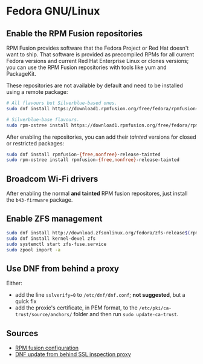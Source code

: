 # Fedora GNU/Linux

## Enable the RPM Fusion repositories

RPM Fusion provides software that the Fedora Project or Red Hat doesn't want to ship. That software is provided as precompiled RPMs for all current Fedora versions and current Red Hat Enterprise Linux or clones versions; you can use the RPM Fusion repositories with tools like yum and PackageKit.

These repositories are not available by default and need to be installed using a remote package:

```sh
# All flavours but Silverblue-based ones.
sudo dnf install https://download1.rpmfusion.org/free/fedora/rpmfusion-free-release-$(rpm -E %fedora).noarch.rpm https://download1.rpmfusion.org/nonfree/fedora/rpmfusion-nonfree-release-$(rpm -E %fedora).noarch.rpm

# Silverblue-base flavours.
sudo rpm-ostree install https://download1.rpmfusion.org/free/fedora/rpmfusion-free-release-$(rpm -E %fedora).noarch.rpm https://download1.rpmfusion.org/nonfree/fedora/rpmfusion-nonfree-release-$(rpm -E %fedora).noarch.rpm
```

After enabling the repositories, you can add their _tainted_ versions for closed or restricted packages:

```sh
sudo dnf install rpmfusion-{free,nonfree}-release-tainted
sudo rpm-ostree install rpmfusion-{free,nonfree}-release-tainted
```

## Broadcom Wi-Fi drivers

After enabling the normal **and tainted** RPM fusion repositores, just install the `b43-firmware` package.

## Enable ZFS management

```sh
sudo dnf install http://download.zfsonlinux.org/fedora/zfs-release$(rpm -E %dist).noarch.rpm
sudo dnf install kernel-devel zfs
sudo systemctl start zfs-fuse.service
sudo zpool import -a
```

## Use DNF from behind a proxy

Either:
- add the line `sslverify=0` to `/etc/dnf/dnf.conf`; **not suggested**, but a quick fix
- add the proxie's certificate, in PEM format, to the `/etc/pki/ca-trust/source/anchors/` folder and then run `sudo update-ca-trust`.

## Sources

- [RPM fusion configuration]
- [DNF update from behind SSL inspection proxy]

[dnf update from behind ssl inspection proxy]: https://molo76.github.io/2017/07/04/dnf-update-behind-ssl-inspection-proxy.html
[rpm fusion configuration]: https://rpmfusion.org/Configuration
